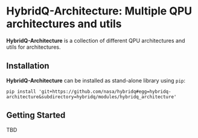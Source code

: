 # HybridQ-Architecture: Multiple QPU architectures and utils

**HybridQ-Architecture** is a collection of different QPU architectures and
utils for architectures.

## Installation

**HybridQ-Architecture** can be installed as stand-alone library using `pip`:
```
pip install 'git+https://github.com/nasa/hybridq#egg=hybridq-architecture&subdirectory=hybridq/modules/hybridq_architecture'
```

## Getting Started

TBD

